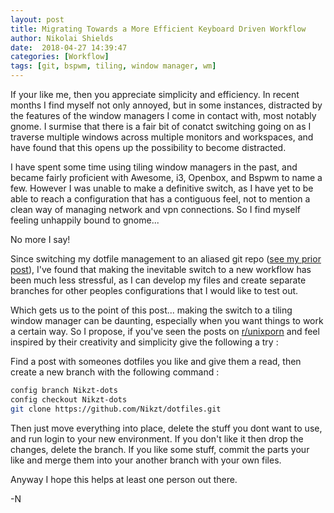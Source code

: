 ```yaml
---
layout: post
title: Migrating Towards a More Efficient Keyboard Driven Workflow 
author: Nikolai Shields
date:  2018-04-27 14:39:47
categories: [Workflow]
tags: [git, bspwm, tiling, window manager, wm]
---
```


If your like me, then you appreciate simplicity and efficiency.
In recent months I find myself not only annoyed, but in some instances, distracted by the features of the window managers I come in contact with, most notably gnome.
I surmise that there is a fair bit of conatct switching going on as I traverse multiple windows across multiple monitors and workspaces,
and have found that this opens up the possibility to become distracted.

I have spent some time using tiling window managers in the past, and became fairly proficient with Awesome, i3, Openbox, and Bspwm to name a few.
However I was unable to make a definitive switch, as I have yet to be able to reach a configuration that has a contiguous feel, not to mention a clean way of managing network and vpn connections.
So I find myself feeling unhappily bound to gnome...

No more I say!

Since switching my dotfile management to an aliased git repo ([see my prior post](https://nikolaishields.com/2018/How-I-Manage-My-Dotfiles/)),
I've found that making the inevitable switch to a new workflow has been much less stressful, as I can develop my files and create separate branches for other peoples configurations that I would like to test out.

Which gets us to the point of this post...
making the switch to a tiling window manager can be daunting, especially when you want things to work a certain way.
So I propose, if you've seen the posts on [r/unixporn](https://www.reddit.com/r/unixporn/) and feel inspired by their creativity and simplicity give the following a try : 

Find a post with someones dotfiles you like and give them a read, 
then create a new branch with the following command :

```bash
config branch Nikzt-dots
config checkout Nikzt-dots
git clone https://github.com/Nikzt/dotfiles.git
```

Then just move everything into place, delete the stuff you dont want to use, and run login to your new environment.
If you don't like it then drop the changes, delete the branch.
If you like some stuff, commit the parts your like and merge them into your another branch with your own files.

Anyway I hope this helps at least one person out there.

-N
